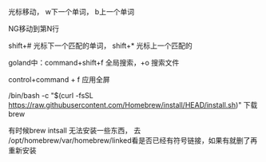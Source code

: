 光标移动， w下一个单词， b上一个单词

NG移动到第N行

shift+# 光标下一个匹配的单词， shift+* 光标上一个匹配的

goland中：command+shift+f 全局搜索，+o 搜索文件

control+command + f 应用全屏

/bin/bash -c "$(curl -fsSL https://raw.githubusercontent.com/Homebrew/install/HEAD/install.sh)" 下载brew

有时候brew intsall 无法安装一些东西， 去 /opt/homebrew/var/homebrew/linked看是否已经有符号链接，如果有就删了再重新安装
